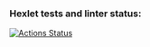 ### Hexlet tests and linter status:
[![Actions Status](https://github.com/justsega/frontend-bootcamp-project-11/workflows/hexlet-check/badge.svg)](https://github.com/justsega/frontend-bootcamp-project-11/actions)
